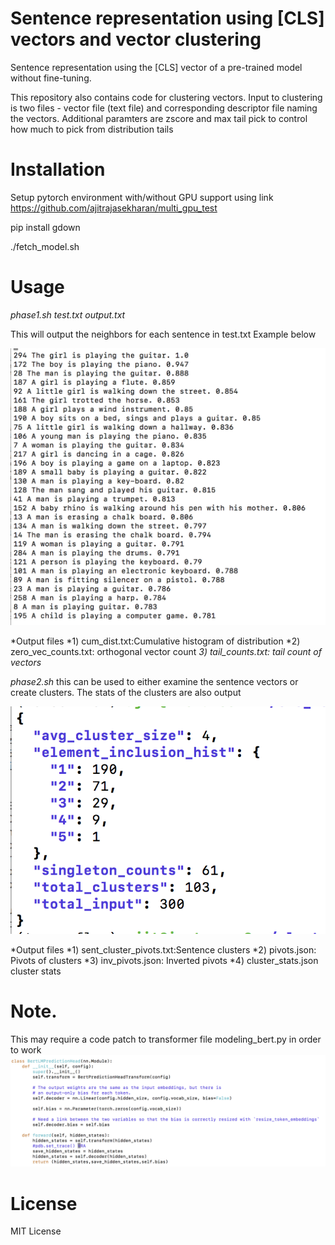# Sentence representation using [CLS] vectors and vector clustering

Sentence representation using the [CLS] vector of a pre-trained model without fine-tuning. 

This repository also contains code for clustering vectors. Input to clustering is two files - vector file (text file) and corresponding descriptor file naming the vectors. Additional paramters are zscore and max tail pick to control how much to pick from distribution tails

# Installation


Setup pytorch environment with/without GPU support using link https://github.com/ajitrajasekharan/multi_gpu_test

pip install gdown

./fetch_model.sh

# Usage

*phase1.sh test.txt output.txt*

This will output the neighbors for each sentence in test.txt
Example below


![DES](DES.png)

*Output files
  *1) cum_dist.txt:Cumulative histogram of distribution
  *2) zero_vec_counts.txt: orthogonal vector count
  *3) tail_counts.txt: tail count of vectors*

*phase2.sh*
this can be used to either examine the sentence vectors or create clusters. The stats of the clusters are also output

![stats](stats.png)

*Output files
  *1) sent_cluster_pivots.txt:Sentence clusters
  *2) pivots.json: Pivots of clusters
  *3) inv_pivots.json: Inverted pivots
  *4) cluster_stats.json cluster stats

# Note. 
This may require a code patch to transformer file modeling_bert.py in order to work
![patch](patch.png)


# License
MIT License
